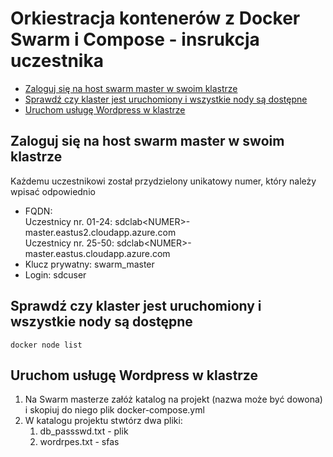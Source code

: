 # Orkiestracja kontenerów z Docker Swarm i Compose - insrukcja uczestnika

- [Zaloguj się na host swarm master w swoim klastrze](#logowanie)
- [Sprawdź czy klaster jest uruchomiony i wszystkie nody są dostępne](#weryfikacja-klaster)
- [Uruchom usługę Wordpress w klastrze](#usluga-uruchomienie)


## Zaloguj się na host swarm master w swoim klastrze <a id='logowanie'/>
Każdemu uczestnikowi został przydzielony unikatowy numer, który należy wpisać odpowiednio

- FQDN:<br/>
  Uczestnicy nr. 01-24: sdclab\<NUMER>-master.eastus2.cloudapp.azure.com<br/>
  Uczestnicy nr. 25-50: sdclab\<NUMER>-master.eastus.cloudapp.azure.com
- Klucz prywatny: swarm_master
- Login: sdcuser


<div id='weryfikacja-klaster'/>

## Sprawdź czy klaster jest uruchomiony i wszystkie nody są dostępne 

```
docker node list
```



## Uruchom usługę Wordpress w klastrze <a id="usluga-uruchomienie"/>

1. Na Swarm masterze załóż katalog na projekt (nazwa może być dowona) i skopiuj do niego plik docker-compose.yml
2. W katalogu projektu stwtórz dwa pliki:
   1. db_passswd.txt - plik 
   2. wordrpes.txt - sfas

